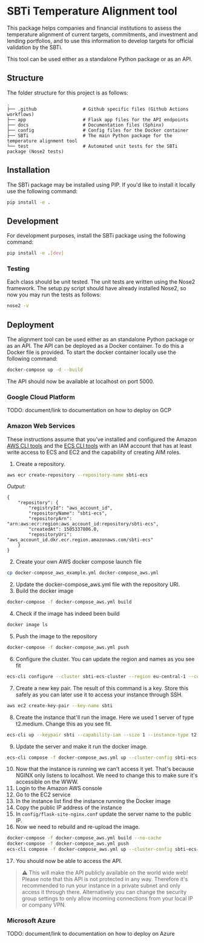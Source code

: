# SBTi Temperature Alignment tool
This package helps companies and financial institutions to assess the temperature alignment of current
targets, commitments, and investment and lending portfolios, and to use this information to develop 
targets for official validation by the SBTi.

This tool can be used either as a standalone Python package or as an API.

## Structure
The folder structure for this project is as follows:

    .
    ├── .github                 # Github specific files (Github Actions workflows)
    ├── app                     # Flask app files for the API endpoints
    ├── docs                    # Documentation files (Sphinx)
    ├── config                  # Config files for the Docker container
    ├── SBTi                    # The main Python package for the temperature alignment tool
    └── test                    # Automated unit tests for the SBTi package (Nose2 tests)

## Installation
The SBTi package may be installed using PIP. If you'd like to install it locally use the following command:

```bash
pip install -e .
```

## Development
For development purposes, install the SBTi package using the following command:
```bash
pip install -e .[dev]
``` 

### Testing
Each class should be unit tested. The unit tests are written using the Nose2 framework.
The setup.py script should have already installed Nose2, so now you may run the tests as follows:
```bash
nose2 -v
```

## Deployment
The alignment tool can be used either as an standalone Python package or as an API.
The API can be deployed as a Docker container. To do this a Docker file is provided.
To start the docker container locally use the following command:
```bash
docker-compose up -d --build
```
The API should now be available at localhost on port 5000.

### Google Cloud Platform
TODO: document/link to documentation on how to deploy on GCP

### Amazon Web Services
These instructions assume that you've installed and configured the Amazon [AWS CLI tools](https://docs.aws.amazon.com/cli/latest/userguide/install-cliv2.html) and the [ECS CLI tools](https://docs.aws.amazon.com/AmazonECS/latest/developerguide/ECS_CLI_Configuration.html) with an IAM account that has at least write access to ECS and EC2 and the capability of creating AIM roles.

1. Create a repository. 
```bash
aws ecr create-repository --repository-name sbti-ecs
```

*Output:*

```
{
    "repository": {
        "registryId": "aws_account_id",
        "repositoryName": "sbti-ecs",
        "repositoryArn": "arn:aws:ecr:region:aws_account_id:repository/sbti-ecs",
        "createdAt": 1505337806.0,
        "repositoryUri": "aws_account_id.dkr.ecr.region.amazonaws.com/sbti-ecs"
    }
}
```

2. Create your own AWS docker compose launch file
```bash
cp docker-compose_aws_example.yml docker-compose_aws.yml
```
2. Update the docker-compose_aws.yml file with the repository URI.
3. Build the docker image
```bash
docker-compose -f docker-compose_aws.yml build
```
4. Check if the image has indeed been build
```bash
docker image ls
```
5. Push the image to the repository
```bash
docker-compose -f docker-compose_aws.yml push
```
6. Configure the cluster. You can update the region and names as you see fit
```bash
ecs-cli configure --cluster sbti-ecs-cluster --region eu-central-1 --config-name sbti-ecs-conf --cfn-stack-name sbti-ecs-stack --default-launch-type ec2
```
7. Create a new key pair. The result of this command is a key. Store this safely as you can later use it to access your instance through SSH.
```bash
aws ec2 create-key-pair --key-name sbti
```
8. Create the instance that'll run the image. Here we used 1 server of type t2.medium. Change this as you see fit.
```bash
ecs-cli up --keypair sbti --capability-iam --size 1 --instance-type t2.medium --cluster-config sbti-ecs-conf
```
9. Update the server and make it run the docker image.
```bash
ecs-cli compose -f docker-compose_aws.yml up --cluster-config sbti-ecs-conf
```
10. Now that the instance is running we can't access it yet. That's because NGINX only listens to localhost. We need to change this to make sure it's accessible on the WWW.
11. Login to the Amazon AWS console
12. Go to the EC2 service
13. In the instance list find the instance running the Docker image
14. Copy the public IP address of the instance
15. In ```config/flask-site-nginx.conf``` update the server name to the public IP.
16. Now we need to rebuild and re-upload the image.

```bash
docker-compose -f docker-compose_aws.yml build --no-cache
docker-compose -f docker-compose_aws.yml push
ecs-cli compose -f docker-compose_aws.yml up --cluster-config sbti-ecs-conf --force-update
```
17. You should now be able to access the API.

> :warning: This will make the API publicly available on the world wide web! Please note that this API is not protected in any way. Therefore it's recommended to run your instance in a private subnet and only access it through there. Alternatively you can change the security group settings to only allow incoming connections from your local IP or company VPN.  

### Microsoft Azure
TODO: document/link to documentation on how to deploy on Azure